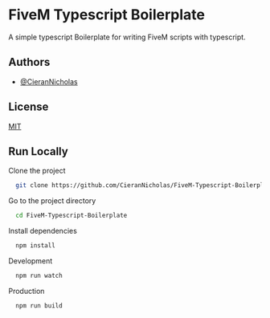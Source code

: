 # FiveM Typescript Boilerplate

A simple typescript Boilerplate for writing FiveM scripts with typescript.

## Authors

- [@CieranNicholas](https://github.com/CieranNicholas)

## License

[MIT](https://choosealicense.com/licenses/mit/)

## Run Locally

Clone the project

```bash
  git clone https://github.com/CieranNicholas/FiveM-Typescript-Boilerplate.git
```

Go to the project directory

```bash
  cd FiveM-Typescript-Boilerplate
```

Install dependencies

```bash
  npm install
```

Development

```bash
  npm run watch
```

Production

```bash
  npm run build
```
